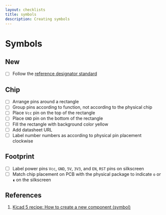 ```yaml
---
layout: checklists
title: symbols
description: Creating symbols
---
```


# Symbols

## New

- [ ] Follow the [reference designator standard](https://en.wikipedia.org/wiki/Reference_designator)

## Chip

- [ ] Arrange pins around a rectangle
- [ ] Group pins according to function, not according to the physical chip
- [ ] Place `Vcc` pin on the top of the rectangle
- [ ] Place `GND` pin on the bottom of the rectangle
- [ ] Fill the rectangle with background color yellow
- [ ] Add datasheet URL
- [ ] Label number numbers as according to physical pin placement clockwise

## Footprint

- [ ] Label power pins `Vcc`, `GND`, `5V`, `3V3`, and `EN`, `RST` pins on silkscreen
- [ ] Match chip placement on PCB with the physical package to indicate `o` or `◖` on the silkscreen

## References

1. [Kicad 5 recipe: How to create a new component (symbol)](https://www.txplore.com/blog/18317/kicad5-recipe-how-to-create-a-new-component-symbol)
